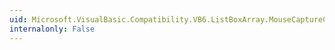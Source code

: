 ```yaml
---
uid: Microsoft.VisualBasic.Compatibility.VB6.ListBoxArray.MouseCaptureChanged
internalonly: False
---
```

